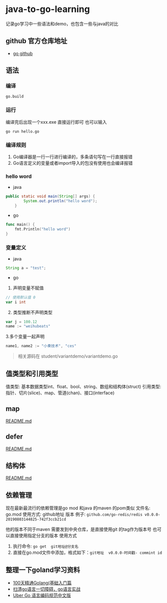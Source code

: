 # java-to-go-learning
记录go学习中一些语法和demo，也包含一些与java的对比

## github 官方仓库地址
- [go github](https://github.com/golang/go)

## 语法

### 编译
```shell
go.build
```
### 运行
编译完后出现一个xxx.exe
直接运行即可
也可以输入
```shell
go run hello.go
```

### 编译规则
1. Go编译器是一行一行进行编译的，多条语句写在一行直接报错
2. Go语言定义的变量或者import导入的包没有使用也会编译报错

### hello word

- java
```java
public static void main(String[] args) {
        System.out.println("hello word");
    }
```

- go
```go
func main() {
	fmt.Println("hello word")
}
```


### 变量定义

- java
```java
String a = "test";
```

- go 
1. 声明变量不赋值
```go
// 使用默认值 0
var i int
```
2. 类型推断不声明类型
```go
var j = 100.12
name := "weihubeats"
```
3.多个变量一起声明
```go
name1, name2 := "小奏技术", "ces"
```
> 相关源码在 student/variantdemo/variantdemo.go


## 值类型和引用类型
值类型: 基本数据类型int、float、bool、string、数组和结构体(struct)
引用类型: 指针、切片(slice)、map、管道(chan)、接口(interface)

## map
[README.md](student%2Fmap-demo%2FREADME.md)

## defer
[README.md](student%2Fdefer-demo%2FREADME.md)

## 结构体
[README.md](student%2Fstruct-demo%2FREADME.md)


## 依赖管理
现在最新最流行的依赖管理是go mod 和java 的maven 的pom类似
文件名: go.mod
使用方式:
github地址 版本
例子: `github.com/go-redis/redis v0.0.0-20190803144825-742f3ccb21cd`

他的版本不同于maven 需要发到中央仓库，是直接使用git 的tag作为版本号
也可以直接使用指定分支的版本
使用方式
1. 执行命令: `go get  git地址@分支名`
2. 直接在go.mod文件中添加，格式如下：`git地址  v0.0.0-时间戳- commint id`



## 整理一下goland学习资料

- [100天精通Golang(基础入门篇](https://blog.csdn.net/qq_44866828/category_12339137.html)
- [扫清go语言一切障碍，go语言实战](https://github.com/golang-minibear2333/golang)
- [Uber Go 语言编码规范中文版](https://github.com/xxjwxc/uber_go_guide_cn)

